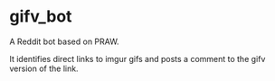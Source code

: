 gifv\_bot
=========
A Reddit bot based on PRAW.

It identifies direct links to imgur gifs and posts a comment to the gifv
version of the link.
